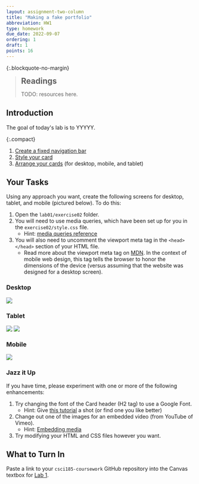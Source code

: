 ```yaml
---
layout: assignment-two-column
title: "Making a fake portfolio"
abbreviation: HW1
type: homework
due_date: 2022-09-07
ordering: 1
draft: 1
points: 16
---
```


<style>
    blockquote h2 {
        margin: auto !important;
        padding: 0px !important;
    }
</style>

{:.blockquote-no-margin}
> ## Readings
> TODO: resources here.
>

## Introduction
The goal of today's lab is to YYYYY.

{:.compact}
1. [Create a fixed navigation bar](#part1)
1. [Style your card](#part2)
1. [Arrange your cards](#part3) (for desktop, mobile, and tablet)


## Your Tasks

Using any approach you want, create the following screens for desktop, tablet, and mobile (pictured below). To do this:

1. Open the `lab01/exercise02` folder.
1. You will need to use media queries, which have been set up for you in the `exercise02/style.css` file.
    * Hint: [media queries reference](/fall2022/css-reference/media-queries/)
1. You will also need to uncomment the viewport meta tag in the `<head></head>` section of your HTML file.
    * Read more about the viewport meta tag on <a href="https://developer.mozilla.org/en-US/docs/Web/HTML/Viewport_meta_tag" target="_blank">MDN</a>. In the context of mobile web design, this tag tells the browser to honor the dimensions of the device (versus assuming that the website was designed for a desktop screen).

### Desktop

<img class="large" src="/fall2022/assets/images/homework/hw01/desktop.png" />

### Tablet

<img class="medium" align="top" src="/fall2022/assets/images/homework/hw01/tablet1.png" />
<img class="medium" align="top" src="/fall2022/assets/images/homework/hw01/tablet2.png" />

### Mobile

<img class="small" src="/fall2022/assets/images/homework/hw01/mobile.png" />


### Jazz it Up
If you have time, please experiment with one or more of the following enhancements:
1. Try changing the font of the Card header (H2 tag) to use a Google Font.
    * Hint: Give <a href="https://www.freecodecamp.org/news/how-to-use-google-fonts-in-your-next-web-design-project-e1ad48f1adfa/" target="_blank">this tutorial</a> a shot (or find one you like better)
1. Change out one of the images for an embedded video (from YouTube of Vimeo).
    * Hint: [Embedding media](/fall2022/html-reference/media-tags/)
1. Try modifying your HTML and CSS files however you want. 


## What to Turn In

Paste a link to your `csci185-coursework` GitHub repository into the Canvas textbox for <a href="https://canvas.northwestern.edu/courses/163531/assignments/1055578" target="_blank">Lab 1</a>.

